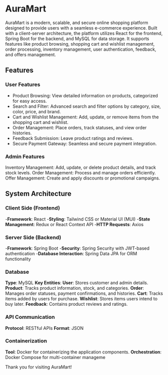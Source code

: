 # AuraMart

AuraMart is a modern, scalable, and secure online shopping platform designed to provide users with a seamless e-commerce experience. Built with a client-server architecture, the platform utilizes React for the frontend, Spring Boot for the backend, and MySQL for data storage. It supports features like product browsing, shopping cart and wishlist management, order processing, inventory management, user authentication, feedback, and offers management.

## Features

### User Features
- Product Browsing: View detailed information on products, categorized for easy access.
- Search and Filter: Advanced search and filter options by category, size, color, price, and brand.
- Cart and Wishlist Management: Add, update, or remove items from the shopping cart and wishlist.
- Order Management: Place orders, track statuses, and view order histories.
- Feedback Submission: Leave product ratings and reviews.
- Secure Payment Gateway: Seamless and secure payment integration.

### Admin Features
Inventory Management: Add, update, or delete product details, and track stock levels.
Order Management: Process and manage orders efficiently.
Offer Management: Create and apply discounts or promotional campaigns.

## System Architecture 

### Client Side (Frontend)
-**Framework**: React
-**Styling**: Tailwind CSS or Material UI (MUI)
-**State Management**: Redux or React Context API
-**HTTP Requests**: Axios

### Server Side (Backend)
-**Framework**: Spring Boot
-**Security**: Spring Security with JWT-based authentication
-**Database Interaction**: Spring Data JPA for ORM functionality

### Database
**Type**: MySQL
**Key Entities**:
**User**: Stores customer and admin details.
**Product**: Tracks product information, stock, and categories.
**Order**: Manages order statuses, payment confirmations, and histories.
**Cart**: Tracks items added by users for purchase.
**Wishlist**: Stores items users intend to buy later.
**Feedback**: Contains product reviews and ratings.

### API Communication
**Protocol**: RESTful APIs
**Format**: JSON

### Containerization
**Tool**: Docker for containerizing the application components.
**Orchestration**: Docker Compose for multi-container manageme

Thank you for visiting AuraMart!
